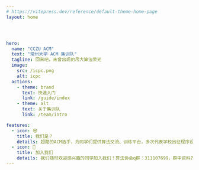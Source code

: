 ```yaml
---
# https://vitepress.dev/reference/default-theme-home-page
layout: home




hero:
  name: "CCZU ACM"
  text: "常州大学 ACM 集训队"
  tagline: 回来吧，未曾出现的吊大算法荣光
  image:
    src: /icpc.png
    alt: icpc
  actions:
    - theme: brand
      text: 快速入门
      link: /guide/index
    - theme: alt
      text: 关于集训队
      link: /team/intro

features:
  - icon: 😎
    title: 我们是？
    details: 超酷的ACM选手，为同学们提供算法交流、训练平台，多次代表学校出征程序设计竞赛(CCPC，ICPC等)。
  - icon: 🎉
    title: 加入我们
    details: 我们随时欢迎感兴趣的同学加入我们！算法协会q群：311107699，群中资料齐全，大佬解答在线问题~
---
```


